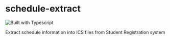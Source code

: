 # schedule-extract

![Built with Typescript](https://shields.io/badge/TypeScript-3178C6?logo=TypeScript&logoColor=FFF&style=flat-square)

Extract schedule information into ICS files from Student Registration system